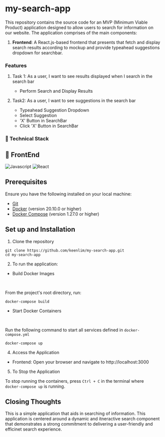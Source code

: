 # my-search-app

This repository contains the source code for an MVP (Minimum Viable Product) application designed to allow users to search for information on our website. The application comprises of the main components: 
1. **Frontend**: A React.js-based frontend that presents that fetch and display search results according to mockup and provide typeahead suggestions dropdown for searchbar. 

### Features 
1. Task 1: As a user, I want to see results displayed when I search in the search bar
    - Perform Search and Display Results

2. Task2: As a user, I want to see suggestions in the search bar
    - Typeahead Suggestion Dropdown
    - Select Suggestion
    - 'X' Button in SearchBar
    - Click 'X' Button in SearchBar

### 📌 Technical Stack
<h2> 🤖 FrontEnd </h2>
<img alt = "Javascript" src = "https://img.shields.io/badge/Javascript-F7DF1E?logo=javascript&logoColor=black&style=flat"/>

<img alt = "React" src = "https://img.shields.io/badge/React-61DAFB?logo=react&logoColor=black&style=flat"/>

<h2>Prerequisites</h2>
Ensure you have the following installed on your local machine:

- [Git](https://git-scm.com/downloads)
- [Docker](https://docs.docker.com/get-docker/) (version 20.10.0 or higher)
- [Docker Compose](https://docs.docker.com/compose/install/) (version 1.27.0 or higher)

## Set up and Installation
1. Clone the repository 
```
git clone https://github.com/keenlim/my-search-app.git
cd my-search-app
```

2. To run the application:
- Build Docker Images
</br>

From the project's root directory, run:
```
docker-compose build
```

- Start Docker Containers
</br>

Run the following command to start all services defined in `docker-compose.yml`
```
docker-compose up
```

4. Access the Application
- Frontend: Open your browser and navigate to http://localhost:3000

5. To Stop the Application

To stop running the containers, press `Ctrl + C` in the terminal where `docker-compose up` is running. 

## Closing Thoughts
This is a simple application that aids in searching of information. This application is centered around a dynamic and itneractive search component that demonstrates a strong commitment to delivering a user-friendly and efficinet search experience. 